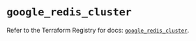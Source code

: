 # `google_redis_cluster`

Refer to the Terraform Registry for docs: [`google_redis_cluster`](https://registry.terraform.io/providers/hashicorp/google-beta/6.18.0/docs/resources/google_redis_cluster).
